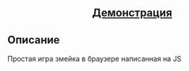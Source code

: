 <h2 align="center"><a  href="https://olzx.github.io/snake-JS/">Демонстрация</a></h2>

## Описание
Простая игра змейка в браузере написанная на JS
